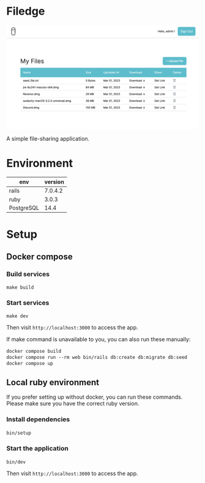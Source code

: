 # Filedge

![](docs/banner.png)

A simple file-sharing application.

# Environment

| env        | version |
| ---------- | ------- |
| rails      | 7.0.4.2 |
| ruby       | 3.0.3   |
| PostgreSQL | 14.4    |

# Setup

## Docker compose

### Build services

```
make build
```

### Start services

```
make dev
```

Then visit `http://localhost:3000` to access the app.

If make command is unavailable to you, you can also run these manually:

```
docker compose build
docker compose run --rm web bin/rails db:create db:migrate db:seed
docker compose up
```

## Local ruby environment

If you prefer setting up without docker, you can run these commands. Please make sure you have the correct ruby version.

### Install dependencies

```bash
bin/setup
```

### Start the application

```
bin/dev
```

Then visit `http://localhost:3000` to access the app.
